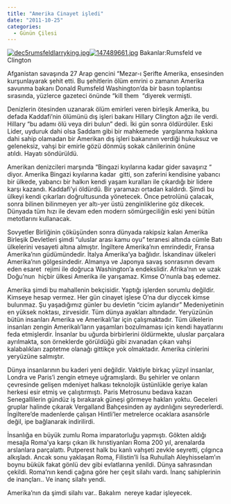 ```yaml
---
title: "Amerika Cinayet işledi"
date: "2011-10-25"
categories: 
  - Günün Çilesi
---
```


[![dec5rumsfeldlarryking.jpg](/uploads/2011/10/dec5rumsfeldlarryking.jpg)](/uploads/2011/10/dec5rumsfeldlarryking.jpg "dec5rumsfeldlarryking.jpg")[![147489661.jpg](/uploads/2011/10/147489661.jpg)](/uploads/2011/10/147489661.jpg "147489661.jpg") Bakanlar:Rumsfeld ve Clington

Afganistan savaşında 27 Arap gencini “Mezar-ı Şerifte Amerika, ensesinden kurşunlayarak şehit etti. Bu şehitlerin ölüm emrini o zamanın Amerika savunma bakanı Donald Rumsfeld Washington’da bir basın toplantısı sırasında, yüzlerce gazeteci önünde “kill them  “diyerek vermişti.

Denizlerin ötesinden uzanarak ölüm emirleri veren birleşik Amerika, bu defada Kaddafi’nin ölümünü dış işleri bakanı Hillary Clington ağzı ile verdi. Hillary “bu adamı ölü veya diri bulun” dedi. İki gün sonra öldürdüler. Eski Lider, uyduruk dahi olsa Saddam gibi bir mahkemede  yargılanma hakkına dahi sahip olamadan bir Amerikan dış işleri bakanının verdiği hukuksuz ve geleneksiz, vahşi bir emirle gözü dönmüş sokak cânilerinin önüne atıldı. Hayatı söndürüldü.

Amerikan denizcileri marşında “Bingazi kıyılarına kadar gider savaşırız “ diyor. Amerika Bingazi kıyılarına kadar  gitti, son zaferini kendisine yabancı bir ülkede, yabancı bir halkın kendi yaşam kuralları ile çıkardığı bir lidere karşı kazandı. Kaddafi’yi öldürdü. Bir yaramazı ortadan kaldırdı. Şimdi bu ülkeyi kendi çıkarları doğrultusunda yönetecek. Önce petrolünü çalacak, sonra bilinen bilinmeyen yer altı-yer üstü zenginliklerine göz dikecek. Dünyada tüm hızı ile devam eden modern sömürgeciliğin eski yeni bütün metotlarını kullanacak.

Sovyetler Birliğinin çöküşünden sonra dünyada rakipsiz kalan Amerika Birleşik Devletleri şimdi “uluslar arası kamu oyu” teranesi altında cümle Batı ülkelerini vesayeti altına almıştır. İngiltere Amerika’nın emrindedir, Fransa Amerika’nın güdümündedir. İtalya Amerika’ya bağlıdır. İskandinav ülkeleri Amerika’nın gölgesindedir. Almanya ve Japonya savaş sonrasının devam eden esaret  rejimi ile doğruca Washington’a endekslidir. Afrika’nın ve uzak Doğu’nun  hiçbir ülkesi Amerika ile yarışamaz. Kimse O'nunla baş edemez.

Amerika şimdi bu mahallenin bekçisidir. Yaptığı işlerden sorumlu değildir. Kimseye hesap vermez. Her gün cinayet işlese O’na dur diyccek kimse bulunmaz. Şu yaşadığımız günler bu devletin “cicim aylarıdır” Medeniyetinin en yüksek noktası, zirvesidir. Tüm dünya ayakları altındadır. Yeryüzünün bütün insanları Amerika ve Amerikalı’lar için çalışmaktadır. Tüm ülkelerin insanları zengin Amerikalı’ların yaşamları bozulmaması için kendi hayatlarını  feda etmişlerdir. İnsanlar bu uğurda birbirlerini öldürmekte, uluslar parçalara ayrılmakta, son örneklerde görüldüğü gibi zıvanadan çıkan vahşi kalabalıkları zaptetme olanağı gittikçe yok olmaktadır. Amerika cinlerini yeryüzüne salmıştır.

Dünya insanlarının bu kaderi yeni değildir. Vaktiyle birkaç yüzyıl insanlar, Londra ve Paris’i zengin etmeye uğramışlardı. Bu şehirler ve onların çevresinde gelişen mdeniyet halkası teknolojik üstünlükle geriye kalan herkesi esir etmiş ve çalıştırmıştı. Paris Metrosunu bedava kazan Senegallilerin gündüz iş bırakarak güneşi görmeye hakları yoktu. Geceleri gruplar halinde çıkarak Vergalland Bahçesinden ay aydınlığını seyrederlerdi. İngiltere’de madenlerde çalışan Hintli’ler metrelerce ocaklara asansörle değil, ipe bağlanarak indirilirdi.

İnsanlığa en büyük zumlu Roma imparatorluğu yapmıştı. Gökten aldığı mesajla Roma’ya karşı çıkan ilk hırıstiyanları Roma 200 yıl, arenalarda arslanlara parçalattı. Putperest halk bu kanlı vahşeti zevkle seyretti, çılgınca alkışladı. Ancak sonu yaklaşan Roma, Filistin’li İsa Ruhullah Aleyhisselam’ın boynu bükük fakat gönlü dev gibi evlatlarına yenildi. Dünya sahrasından çekildi. Roma’nın kendi çağına göre her çeşit silahı vardı. İnanç sahiplerinin de inançları.. Ve inanç silahı yendi.

Amerika’nın da şimdi silahı var.. Bakalım  nereye kadar işleyecek.
